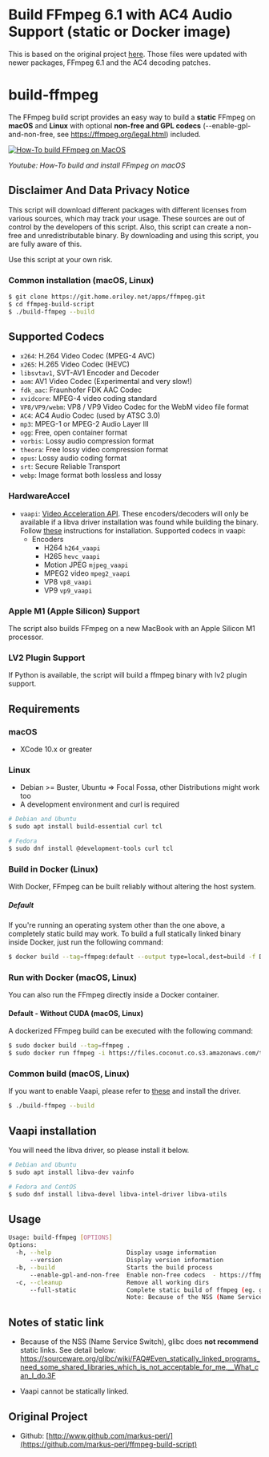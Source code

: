 # Build FFmpeg 6.1 with AC4 Audio Support (static or Docker image)

This is based on the original project [here](https://github.com/AkashiSN/ffmpeg-build-script). Those files were updated with newer packages, FFmpeg 6.1 and the AC4 decoding patches.


build-ffmpeg
==========

The FFmpeg build script provides an easy way to build a **static** FFmpeg on **macOS** and **Linux** with optional **non-free and GPL codecs** (--enable-gpl-and-non-free, see https://ffmpeg.org/legal.html) included.

[![How-To build FFmpeg on MacOS](https://img.youtube.com/vi/Z9p3mM757cM/0.jpg)](https://www.youtube.com/watch?v=Z9p3mM757cM "How-To build FFmpeg on OSX")

*Youtube: How-To build and install FFmpeg on macOS*

## Disclaimer And Data Privacy Notice

This script will download different packages with different licenses from various sources, which may track your usage.
These sources are out of control by the developers of this script. Also, this script can create a non-free and unredistributable binary.
By downloading and using this script, you are fully aware of this.

Use this script at your own risk.

### Common installation (macOS, Linux)

```bash
$ git clone https://git.home.oriley.net/apps/ffmpeg.git
$ cd ffmpeg-build-script
$ ./build-ffmpeg --build
```

## Supported Codecs

* `x264`: H.264 Video Codec (MPEG-4 AVC)
* `x265`: H.265 Video Codec (HEVC)
* `libsvtav1`, SVT-AV1 Encoder and Decoder
* `aom`: AV1 Video Codec (Experimental and very slow!)
* `fdk_aac`: Fraunhofer FDK AAC Codec
* `xvidcore`: MPEG-4 video coding standard
* `VP8/VP9/webm`: VP8 / VP9 Video Codec for the WebM video file format
* `AC4`: AC4 Audio Codec (used by ATSC 3.0)
* `mp3`: MPEG-1 or MPEG-2 Audio Layer III
* `ogg`: Free, open container format
* `vorbis`: Lossy audio compression format
* `theora`: Free lossy video compression format
* `opus`: Lossy audio coding format
* `srt`: Secure Reliable Transport
* `webp`: Image format both lossless and lossy

### HardwareAccel

* `vaapi`: [Video Acceleration API](https://trac.ffmpeg.org/wiki/Hardware/VAAPI). These encoders/decoders will only be
  available if a libva driver installation was found while building the binary. Follow [these](#Vaapi-installation)
  instructions for installation. Supported codecs in vaapi:
    * Encoders
        * H264 `h264_vaapi`
        * H265 `hevc_vaapi`
        * Motion JPEG `mjpeg_vaapi`
        * MPEG2 video `mpeg2_vaapi`
        * VP8 `vp8_vaapi`
        * VP9 `vp9_vaapi`

### Apple M1 (Apple Silicon) Support

The script also builds FFmpeg on a new MacBook with an Apple Silicon M1 processor.

### LV2 Plugin Support

If Python is available, the script will build a ffmpeg binary with lv2 plugin support.

## Requirements

### macOS

* XCode 10.x or greater

### Linux

* Debian >= Buster, Ubuntu => Focal Fossa, other Distributions might work too
* A development environment and curl is required

```bash
# Debian and Ubuntu
$ sudo apt install build-essential curl tcl

# Fedora
$ sudo dnf install @development-tools curl tcl
```

### Build in Docker (Linux)

With Docker, FFmpeg can be built reliably without altering the host system.

##### Default

If you're running an operating system other than the one above, a completely static build may work. To build a full
statically linked binary inside Docker, just run the following command:

```bash
$ docker build --tag=ffmpeg:default --output type=local,dest=build -f Dockerfile .
```
### Run with Docker (macOS, Linux)

You can also run the FFmpeg directly inside a Docker container.

#### Default - Without CUDA (macOS, Linux)

A dockerized FFmpeg build can be executed with the following command:

```bash
$ sudo docker build --tag=ffmpeg .
$ sudo docker run ffmpeg -i https://files.coconut.co.s3.amazonaws.com/test.mp4 -f webm -c:v libvpx -c:a libvorbis - > test.mp4
```

### Common build (macOS, Linux)

If you want to enable Vaapi, please refer to [these](#Vaapi-installation) and install the driver.

```bash
$ ./build-ffmpeg --build
```

## Vaapi installation

You will need the libva driver, so please install it below.

```bash
# Debian and Ubuntu
$ sudo apt install libva-dev vainfo

# Fedora and CentOS
$ sudo dnf install libva-devel libva-intel-driver libva-utils
```

## Usage

```bash
Usage: build-ffmpeg [OPTIONS]
Options:
  -h, --help                     Display usage information
      --version                  Display version information
  -b, --build                    Starts the build process
      --enable-gpl-and-non-free  Enable non-free codecs  - https://ffmpeg.org/legal.html
  -c, --cleanup                  Remove all working dirs
      --full-static              Complete static build of ffmpeg (eg. glibc, pthreads etc...) **only Linux**
                                 Note: Because of the NSS (Name Service Switch), glibc does not recommend static links.
```

## Notes of static link

- Because of the NSS (Name Service Switch), glibc does **not recommend** static links. See detail
  below: https://sourceware.org/glibc/wiki/FAQ#Even_statically_linked_programs_need_some_shared_libraries_which_is_not_acceptable_for_me.__What_can_I_do.3F

- Vaapi cannot be statically linked.

Original Project
----------------

* Github: [http://www.github.com/markus-perl/](https://github.com/markus-perl/ffmpeg-build-script)
